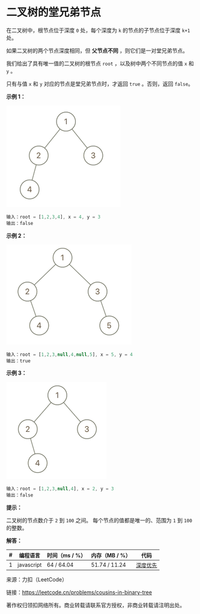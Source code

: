 # 二叉树的堂兄弟节点

在二叉树中，根节点位于深度 `0` 处，每个深度为 `k` 的节点的子节点位于深度 `k+1` 处。

如果二叉树的两个节点深度相同，但 **父节点不同** ，则它们是一对堂兄弟节点。

我们给出了具有唯一值的二叉树的根节点 `root` ，以及树中两个不同节点的值 `x` 和 `y` 。

只有与值 `x` 和 `y` 对应的节点是堂兄弟节点时，才返回 `true` 。否则，返回 `false`。

**示例 1：**

![示例1](./eg1.png)

``` javascript
输入：root = [1,2,3,4], x = 4, y = 3
输出：false
```

**示例 2：**

![示例2](./eg2.png)

``` javascript
输入：root = [1,2,3,null,4,null,5], x = 5, y = 4
输出：true
```

**示例 3：**

![示例3](./eg3.png)

``` javascript
输入：root = [1,2,3,null,4], x = 2, y = 3
输出：false
```

**提示：**

二叉树的节点数介于 `2` 到 `100` 之间。
每个节点的值都是唯一的、范围为 `1` 到 `100` 的整数。

**解答：**

**#**|**编程语言**|**时间（ms / %）**|**内存（MB / %）**|**代码**
--|--|--|--|--
1|javascript|64 / 64.04|51.74 / 11.24|[深度优先](./javascript/ac_v1.js)

来源：力扣（LeetCode）

链接：https://leetcode.cn/problems/cousins-in-binary-tree

著作权归领扣网络所有。商业转载请联系官方授权，非商业转载请注明出处。
